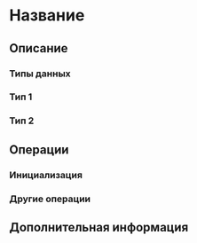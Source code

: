 # Название

## Описание



### Типы данных

### Тип 1

### Тип 2

## Операции

### Инициализация

### Другие операции

## Дополнительная информация
